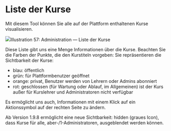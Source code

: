 # Liste der Kurse

Mit diesem Tool können Sie alle auf der Plattform enthaltenen Kurse visualisieren.

![](../../../.gitbook/assets/graficos82%20%285%29.png)Illustration 57: Administration — Liste der Kurse

Diese Liste gibt uns eine Menge Informationen über die Kurse. Beachten Sie die Farben der Punkte, die den Kurstiteln vorgeben: Sie repräsentieren die Sichtbarkeit der Kurse:

* blau: öffentlich
* grün: für Plattformbenutzer geöffnet
* orange: privat, Benutzer werden von Lehrern oder Admins abonniert
* rot: geschlossen \(für Wartung oder Ablauf, im Allgemeinen\) ist der Kurs außer für Kurslehrer und Administratoren nicht verfügbar

Es ermöglicht uns auch, Informationen mit einem Klick auf ein Aktionssymbol auf der rechten Seite zu ändern.

Ab Version 1.9.8 ermöglicht eine neue Sichtbarkeit: hidden \(graues Icon\), dass Kurse für alle, aber-/1-Administratoren, ausgeblendet werden können.

